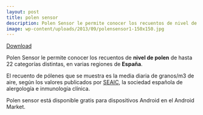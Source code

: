 ```yaml
---
layout: post
title: polen sensor
description: Polen Sensor le permite conocer los recuentos de nivel de polen
image: wp-content/uploads/2013/09/polensensor1-150x150.jpg
---
```

<div class="postlinks">
  <a class="downloadgoogle" href="https://market.android.com/details?id=com.devergence.polensensor" target="_blank" rel="nofollow">Download</a>
</div>

Polen Sensor le permite conocer los recuentos de **nivel de polen** de hasta 22 categorías distintas, en varias regiones de **España**.

El recuento de pólenes que se muestra es la media diaria de granos/m3 de aire, según los valores publicados por <a title="SEAIC" href="http://www.seaic.org/" rel="nofollow">SEAIC</a>, la sociedad española de alergología e inmunología clínica.

<div class="more">
</div>

<!--more-->

Polen sensor está disponible gratis para dispositivos Android en el Android Market.